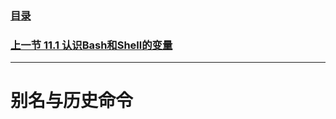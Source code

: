### [目录](https://github.com/Letitmiss/Linux-learning/blob/master/README.md)
### [上一节 11.1 认识Bash和Shell的变量](https://github.com/Letitmiss/Linux-learning/edit/master/blog/11.1bash.md)
----
# 别名与历史命令

